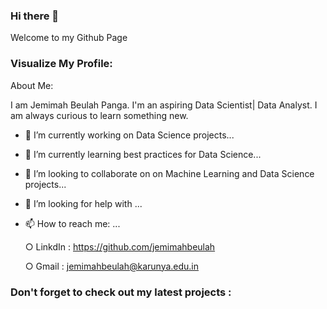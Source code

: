 ### Hi there 👋
Welcome to my Github Page

### Visualize My Profile:

About Me:

I am Jemimah Beulah Panga. I'm an aspiring Data Scientist| Data Analyst. I am always curious to learn something new.

- 🔭 I’m currently working on Data Science projects...
- 🌱 I’m currently learning best practices for Data Science...
- 👯 I’m looking to collaborate on on Machine Learning and Data Science projects...
- 🤔 I’m looking for help with ...
- 📫 How to reach me: ...
    
    ○ LinkdIn : https://github.com/jemimahbeulah
   
    ○ Gmail : jemimahbeulah@karunya.edu.in

 ### Don't forget to check out my latest projects :
